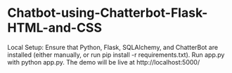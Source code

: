 # Chatbot-using-Chatterbot-Flask-HTML-and-CSS


Local Setup:
Ensure that Python, Flask, SQLAlchemy, and ChatterBot are installed (either manually, or run pip install -r requirements.txt).
Run app.py with python app.py.
The demo will be live at http://localhost:5000/
